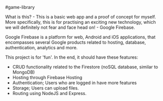 #game-library

What is this? - This is a basic web app and a proof of concept for myself. More specifically, this is for practising an exciting new technology, which we will definitely not fear and face head on! - Google Firebase.

Google Firebase is a platform for web, Android and iOS applications, that encompasses several Google products related to hosting, database, authentication, analytics and more.

This project is for 'fun'. In the end, it should have these features:
* CRUD functionality related to the Firestore (noSQL database, similar to MongoDB)
* Hosting through Firebase Hosting
* Authentication; Users who are logged in have more features
* Storage; Users can upload files.
* Routing using NodeJS and Express.